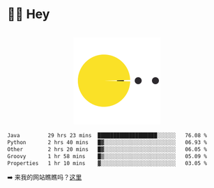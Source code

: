 
# 👋🏻 Hey
<div align="center">
	<br>
	<img src="https://raw.githubusercontent.com/Aniket965/Aniket965/master/pacman.svg?sanitize=true" width="200" height="200">
	<br>
</div>

<!--START_SECTION:waka-->
```text
Java         29 hrs 23 mins  ███████████████████░░░░░░   76.08 % 
Python       2 hrs 40 mins   █▓░░░░░░░░░░░░░░░░░░░░░░░   06.93 % 
Other        2 hrs 20 mins   █▓░░░░░░░░░░░░░░░░░░░░░░░   06.05 % 
Groovy       1 hr 58 mins    █▒░░░░░░░░░░░░░░░░░░░░░░░   05.09 % 
Properties   1 hr 10 mins    ▓░░░░░░░░░░░░░░░░░░░░░░░░   03.05 % 
```
<!--END_SECTION:waka-->

 ➡️  来我的网站瞧瞧吗？[这里](https://www.shaolongfei.com)
